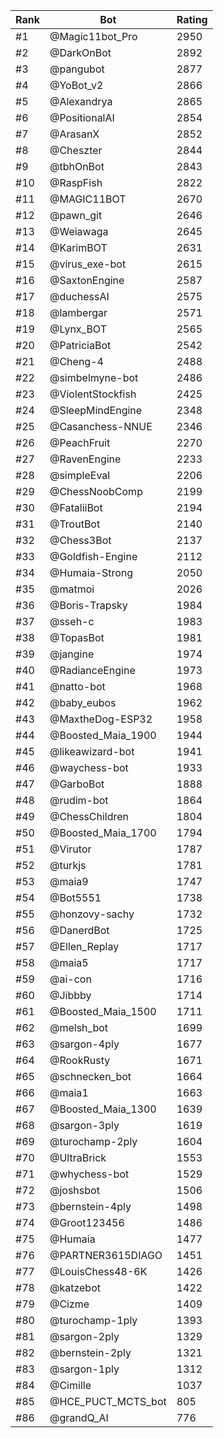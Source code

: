 Rank|Bot|Rating
---|---|---
#1|@Magic11bot_Pro|2950
#2|@DarkOnBot|2892
#3|@pangubot|2877
#4|@YoBot_v2|2866
#5|@Alexandrya|2865
#6|@PositionalAI|2854
#7|@ArasanX|2852
#8|@Cheszter|2844
#9|@tbhOnBot|2843
#10|@RaspFish|2822
#11|@MAGIC11BOT|2670
#12|@pawn_git|2646
#13|@Weiawaga|2645
#14|@KarimBOT|2631
#15|@virus_exe-bot|2615
#16|@SaxtonEngine|2587
#17|@duchessAI|2575
#18|@lambergar|2571
#19|@Lynx_BOT|2565
#20|@PatriciaBot|2542
#21|@Cheng-4|2488
#22|@simbelmyne-bot|2486
#23|@ViolentStockfish|2425
#24|@SleepMindEngine|2348
#25|@Casanchess-NNUE|2346
#26|@PeachFruit|2270
#27|@RavenEngine|2233
#28|@simpleEval|2206
#29|@ChessNoobComp|2199
#30|@FataliiBot|2194
#31|@TroutBot|2140
#32|@Chess3Bot|2137
#33|@Goldfish-Engine|2112
#34|@Humaia-Strong|2050
#35|@matmoi|2026
#36|@Boris-Trapsky|1984
#37|@sseh-c|1983
#38|@TopasBot|1981
#39|@jangine|1974
#40|@RadianceEngine|1973
#41|@natto-bot|1968
#42|@baby_eubos|1962
#43|@MaxtheDog-ESP32|1958
#44|@Boosted_Maia_1900|1944
#45|@likeawizard-bot|1941
#46|@waychess-bot|1933
#47|@GarboBot|1888
#48|@rudim-bot|1864
#49|@ChessChildren|1804
#50|@Boosted_Maia_1700|1794
#51|@Virutor|1787
#52|@turkjs|1781
#53|@maia9|1747
#54|@Bot5551|1738
#55|@honzovy-sachy|1732
#56|@DanerdBot|1725
#57|@Ellen_Replay|1717
#58|@maia5|1717
#59|@ai-con|1716
#60|@Jibbby|1714
#61|@Boosted_Maia_1500|1711
#62|@melsh_bot|1699
#63|@sargon-4ply|1677
#64|@RookRusty|1671
#65|@schnecken_bot|1664
#66|@maia1|1663
#67|@Boosted_Maia_1300|1639
#68|@sargon-3ply|1619
#69|@turochamp-2ply|1604
#70|@UltraBrick|1553
#71|@whychess-bot|1529
#72|@joshsbot|1506
#73|@bernstein-4ply|1498
#74|@Groot123456|1486
#75|@Humaia|1477
#76|@PARTNER3615DIAGO|1451
#77|@LouisChess48-6K|1426
#78|@katzebot|1422
#79|@Cizme|1409
#80|@turochamp-1ply|1393
#81|@sargon-2ply|1329
#82|@bernstein-2ply|1321
#83|@sargon-1ply|1312
#84|@Cimille|1037
#85|@HCE_PUCT_MCTS_bot|805
#86|@grandQ_AI|776
